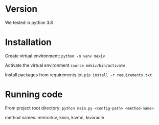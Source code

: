 # Version
We tested in python 3.8

# Installation

Create virtual environment:
`python -m venv mekiv`

Activate the virtual environment
`source mekiv/bin/activate`

Install packages from requirements.txt
`pip install -r requirements.txt`

# Running code

From project root directory:
`python main.py <config-path> <method-name>`

method names: merrorkiv, kivm, kivmn, kivoracle